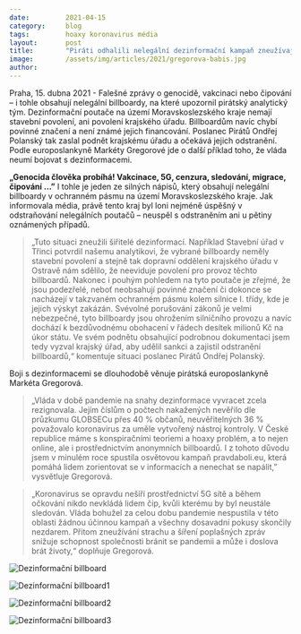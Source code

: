 ```yaml
---
date:         2021-04-15
category:     blog
tags:         hoaxy koronavirus média
layout:       post
title:        "Piráti odhalili nelegální dezinformační kampaň zneužívající pandemii. Selhání vlády, říká Gregorová"
image:        /assets/img/articles/2021/gregorova-babis.jpg
author:       
---
```




Praha, 15. dubna 2021 - Falešné zprávy o genocidě, vakcinaci nebo čipování – i tohle obsahují nelegální billboardy, na které upozornil pirátský analytický tým. Dezinformační poutače na území Moravskoslezského kraje nemají stavební povolení, ani povolení krajského úřadu. Billboardům navíc chybí povinné značení a není známé jejich financování. Poslanec Pirátů Ondřej Polanský tak zaslal podnět krajskému úřadu a očekává jejich odstranění. Podle europoslankyně Markéty Gregorové jde o další příklad toho, že vláda neumí bojovat s dezinformacemi.

**„Genocida člověka probíhá! Vakcinace, 5G, cenzura, sledování, migrace, čipování …”** I tohle je jeden ze silných nápisů, který obsahují nelegální billboardy v ochranném pásmu na území Moravskoslezského kraje. Jak informovala média, právě tento kraj byl loni nejméně úspěšný v odstraňování nelegálních poutačů – neuspěl s odstraněním ani u pětiny oznámených případů.

> „Tuto situaci zneužili šiřitelé dezinformací. Například Stavební úřad v Třinci potvrdil našemu analytikovi, že vybrané billboardy neměly stavební povolení a stejně tak dopravní oddělení krajského úřadu v Ostravě nám sdělilo, že neeviduje povolení pro provoz těchto billboardů. Nakonec i pouhým pohledem na tyto poutače je zřejmé, že jsou podezřelé, neboť neobsahují povinné značení či dokonce se nacházejí v takzvaném ochranném pásmu kolem silnice I. třídy, kde je jejich výskyt zakázán. Svévolné porušování zákonů je velmi nebezpečné, tyto billboardy jsou ohrožením silničního provozu a navíc dochází k bezdůvodnému obohacení v řádech desítek milionů Kč na úkor státu. Ve svém podnětu obsahující podrobnou dokumentaci jsem tedy vyzval krajský úřad, aby udělil sankci a zajistil odstranění billboardů,“ komentuje situaci poslanec Pirátů Ondřej Polanský.

Boji s dezinformacemi se dlouhodobě věnuje pirátská europoslankyně Markéta Gregorová.

> „Vláda v době pandemie na snahy dezinformace vyvracet zcela rezignovala. Jejím číslům o počtech nakažených nevěřilo dle průzkumu GLOBSECu přes 40 % občanů, neuvěřitelných 36 % považovalo koronavirus za uměle vytvořený nástroj kontroly. V České republice máme s konspiračními teoriemi a hoaxy problém, a to nejen online, ale i prostřednictvím anonymních billboardů. I z tohoto důvodu jsem v minulém roce spustila osvětovou kampaň pravdaboli.eu, která pomáhá lidem zorientovat se v informacích a nenechat se napálit,” vysvětluje Gregorová.

> „Koronavirus se opravdu nešíří prostřednictví 5G sítě a během očkování nikdo nevkládá lidem čip, kvůli kterému by byl neustále sledován. Vláda bohužel za celou dobu pandemie nespustila v této oblasti žádnou účinnou kampaň a všechny dosavadní pokusy skončily nezdarem. Přitom zneužívání strachu a šíření poplašných zpráv snižuje schopnost společnosti bránit se pandemii a může i doslova brát životy,“ doplňuje Gregorová.


![Dezinformační billboard](http://www.pirati.cz/assets/img/articles/2021/dezinfoboard.png)

![Dezinformační billboard1](http://www.pirati.cz/assets/img/articles/2021/dezinfoboard1.png)

![Dezinformační billboard2](http://www.pirati.cz/assets/img/articles/2021/dezinfoboard2.png)

![Dezinformační billboard3](http://www.pirati.cz/assets/img/articles/2021/dezinfoboard3.png)

